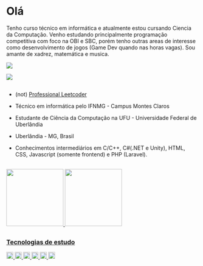 <!--
**NotRiemannCousin/NotRiemannCousin** is a ✨ _special_ ✨ repository because its `README.md` (this file) appears on your GitHub profile.

Here are some ideas to get you started:

- 🔭 I’m currently working on ...
- 🌱 I’m currently learning ...
- 👯 I’m looking to collaborate on ...
- 🤔 I’m looking for help with ...
- 💬 Ask me about ...
- 📫 How to reach me: ...
- 😄 Pronouns: ...
- ⚡ Fun fact: ...
-->
# Olá

Tenho curso técnico em informática e atualmente estou cursando Ciencia da Computação. Venho estudando principalmente programação competitiva com foco na OBI e SBC, porém tenho outras areas de interesse como desenvolvimento de jogos (Game Dev quando nas horas vagas). Sou amante de xadrez, matemática e musica.


<img src="https://img1.picmix.com/output/stamp/normal/8/8/4/3/1773488_a4076.gif">

<!---
<a href="https://www.linkedin.com/in/marcelo-henrique-2327b423a/">
  <img src="https://img.shields.io/badge/LinkedIn-0077B5?style=for-the-badge&logo=linkedin&logoColor=white">
</a>
--->
<a
href="https://youtube.com/@dioitadori">
<img src="https://img.shields.io/badge/Youtube-E62712?style=for-the-badge&logo=YouTube&logoColor=white">
</a>

##


- (not) <a href="https://leetcode.com/u/MHVS1122/"> Professional Leetcoder </a>
- Técnico em informática pelo IFNMG - Campus Montes Claros

- Estudante de Ciência da Computação na UFU - Universidade Federal de Uberlândia

- Uberlândia - MG, Brasil

- Conhecimentos intermediários em C/C++, C#(.NET e Unity), HTML, CSS, Javascript (somente frontend) e PHP (Laravel).

##

<div>
<a href="https://github.com/NotRiemannCousin?tab=repositories">
<img height="150cm" src="https://github-readme-stats.vercel.app/api?username=NotRiemannCousin&show_icons=true&border_radius=30&theme=radical">


<img height="150cm" src="https://github-readme-stats.vercel.app/api/top-langs/?username=NotRiemannCousin&border_radius=20&theme=radical">
</div>

##
### Tecnologias de estudo
<div>

<img height="18cm" src="https://img.shields.io/badge/C%2B%2B-00599C?style=for-the-badge&logo=c%2B%2B&logoColor=white">
<img height="18cm" src="https://img.shields.io/badge/C%23-239120?style=for-the-badge&logo=c-sharp&logoColor=white">
<img height="18cm" src="https://img.shields.io/badge/Unity-100000?style=for-the-badge&logo=unity&logoColor=white">
<img height="18cm" src="https://img.shields.io/badge/HTML5-E34F26?style=for-the-badge&logo=html5&logoColor=white">
<img height="18cm" src="https://img.shields.io/badge/CSS-239120?&style=for-the-badge&logo=css3&logoColor=white">
<img height="18cm" src="https://img.shields.io/badge/JavaScript-F7DF1E?style=for-the-badge&logo=javascript&logoColor=black">

</div>
